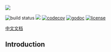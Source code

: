 ![](https://raw.githubusercontent.com/prprprus/picture/master/ds6.png)

![build status](https://travis-ci.org/prprprus/ds.svg?branch=master)
![](https://goreportcard.com/badge/github.com/prprprus/ds)
[![codecov](https://codecov.io/gh/prprprus/ds/branch/master/graph/badge.svg)](https://codecov.io/gh/prprprus/ds)
[![godoc](https://img.shields.io/badge/godoc-reference-blue.svg)](https://godoc.org/github.com/prprprus/ds)
[![license](https://img.shields.io/badge/license-license-yellow.svg)](https://github.com/prprprus/ds/blob/master/LICENSE)

[中文文档](https://github.com/prprprus/scheduler/blob/master/README-zh.md)

## Introduction